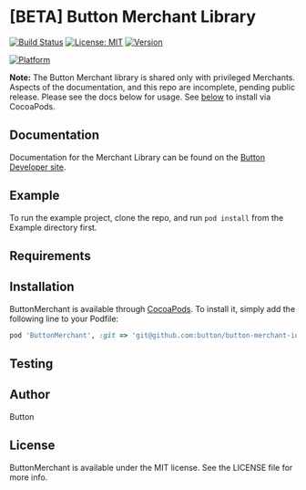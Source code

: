# [BETA] Button Merchant Library
[![Build Status](https://travis-ci.com/button/button-merchant-ios.svg?token=8JzszbFQzEAxm2tqrxeg&branch=master)](https://travis-ci.com/button/button-merchant-ios)
[![License: MIT](https://img.shields.io/badge/License-MIT-yellow.svg)](https://opensource.org/licenses/MIT)
[![Version](https://img.shields.io/cocoapods/v/ButtonMerchant.svg?style=flat)](http://cocoapods.org/pods/ButtonMerchant)

[![Platform](https://img.shields.io/cocoapods/p/ButtonMerchant.svg?style=flat)](http://cocoapods.org/pods/ButtonMerchant)

**Note:** The Button Merchant library is shared only with privileged Merchants. Aspects of the documentation, and this repo are incomplete, pending public release. Please see the docs below for usage. See [below](#installation) to install via CocoaPods.

## Documentation
Documentation for the Merchant Library can be found on the [Button Developer site](https://developer.usebutton.com/guides/merchants/ios/open-source-merchant-library).

## Example

To run the example project, clone the repo, and run `pod install` from the Example directory first.

## Requirements

## Installation

ButtonMerchant is available through [CocoaPods](http://cocoapods.org). To install
it, simply add the following line to your Podfile:

```ruby
pod 'ButtonMerchant', :git => 'git@github.com:button/button-merchant-ios.git', :tag => '0.1.0-beta.2'
```

## Testing

## Author

Button

## License

ButtonMerchant is available under the MIT license. See the LICENSE file for more info.
